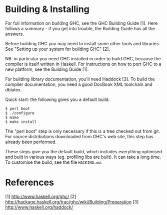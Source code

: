 Building & Installing
=====================

For full information on building GHC, see the GHC Building Guide [1].
Here follows a summary - if you get into trouble, the Building Guide
has all the answers.

Before building GHC you may need to install some other tools and
libraries.  See "Setting up your system for building GHC" [2].

NB. in particular you need GHC installed in order to build GHC,
because the compiler is itself written in Haskell.  For instructions
on how to port GHC to a new platform, see the Building Guide [1].

For building library documentation, you'll need Haddock [3].  To build
the compiler documentation, you need a good DocBook XML toolchain and
dblatex.

Quick start:  the following gives you a default build:

    $ perl boot
    $ ./configure
    $ make
    $ make install

The "perl boot" step is only necessary if this is a tree checked out
from git.  For source distributions downloaded from GHC's web site,
this step has already been performed.

These steps give you the default build, which includes everything
optimised and built in various ways (eg. profiling libs are built).
It can take a long time.  To customise the build, see the file
`HACKING.md`.

References
==========

 [1] http://www.haskell.org/ghc/
 [2] http://hackage.haskell.org/trac/ghc/wiki/Building/Preparation
 [3] http://www.haskell.org/haddock/
